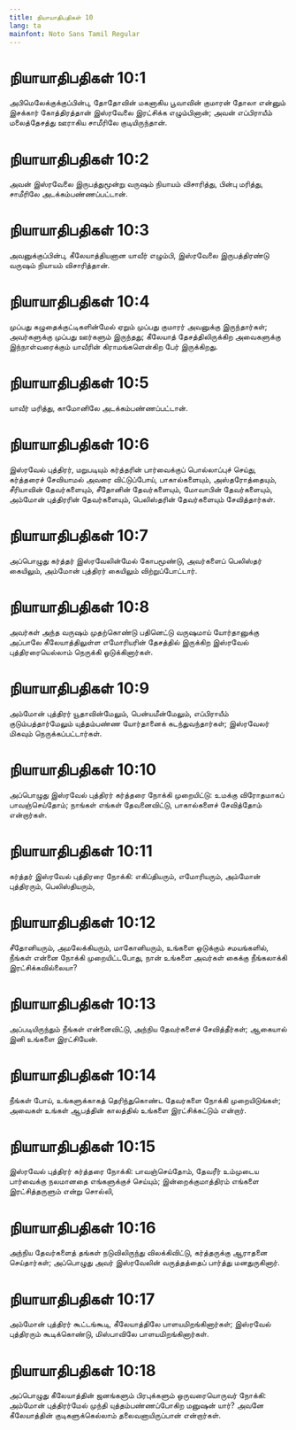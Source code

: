 ```yaml
---
title: நியாயாதிபதிகள் 10
lang: ta
mainfont: Noto Sans Tamil Regular
---
```


# நியாயாதிபதிகள் 10:1

அபிமெலேக்குக்குப்பின்பு, தோதோவின் மகனாகிய பூவாவின் குமாரன் தோலா என்னும் இசக்கார் கோத்திரத்தான் இஸ்ரவேலை இரட்சிக்க எழும்பினான்; அவன் எப்பிராயீம் மலைத்தேசத்து ஊராகிய சாமீரிலே குடியிருந்தான்.

# நியாயாதிபதிகள் 10:2

அவன் இஸ்ரவேலை இருபத்துமூன்று வருஷம் நியாயம் விசாரித்து, பின்பு மரித்து, சாமீரிலே அடக்கம்பண்ணப்பட்டான்.

# நியாயாதிபதிகள் 10:3

அவனுக்குப்பின்பு, கீலேயாத்தியனான யாவீர் எழும்பி, இஸ்ரவேலை இருபத்திரண்டு வருஷம் நியாயம் விசாரித்தான்.

# நியாயாதிபதிகள் 10:4

முப்பது கழுதைக்குட்டிகளின்மேல் ஏறும் முப்பது குமாரர் அவனுக்கு இருந்தார்கள்; அவர்களுக்கு முப்பது ஊர்களும் இருந்தது; கீலேயாத் தேசத்திலிருக்கிற அவைகளுக்கு இந்நாள்வரைக்கும் யாவீரின் கிராமங்களென்கிற பேர் இருக்கிறது.

# நியாயாதிபதிகள் 10:5

யாவீர் மரித்து, காமோனிலே அடக்கம்பண்ணப்பட்டான்.

# நியாயாதிபதிகள் 10:6

இஸ்ரவேல் புத்திரர், மறுபடியும் கர்த்தரின் பார்வைக்குப் பொல்லாப்புச் செய்து, கர்த்தரைச் சேவியாமல் அவரை விட்டுப்போய், பாகால்களையும், அஸ்தரோத்தையும், சீரியாவின் தேவர்களையும், சீதோனின் தேவர்களையும், மோவாபின் தேவர்களையும், அம்மோன் புத்திரரின் தேவர்களையும், பெலிஸ்தரின் தேவர்களையும் சேவித்தார்கள்.

# நியாயாதிபதிகள் 10:7

அப்பொழுது கர்த்தர் இஸ்ரவேலின்மேல் கோபமூண்டு, அவர்களைப் பெலிஸ்தர் கையிலும், அம்மோன் புத்திரர் கையிலும் விற்றுப்போட்டார்.

# நியாயாதிபதிகள் 10:8

அவர்கள் அந்த வருஷம் முதற்கொண்டு பதினெட்டு வருஷமாய் யோர்தானுக்கு அப்பாலே கீலேயாத்திலுள்ள எமோரியரின் தேசத்தில் இருக்கிற இஸ்ரவேல் புத்திரரையெல்லாம் நெருக்கி ஒடுக்கினார்கள்.

# நியாயாதிபதிகள் 10:9

அம்மோன் புத்திரர் யூதாவின்மேலும், பென்யமீன்மேலும், எப்பிராயீம் குடும்பத்தார்மேலும் யுத்தம்பண்ண யோர்தானைக் கடந்துவந்தார்கள்; இஸ்ரவேலர் மிகவும் நெருக்கப்பட்டார்கள்.

# நியாயாதிபதிகள் 10:10

அப்பொழுது இஸ்ரவேல் புத்திரர் கர்த்தரை நோக்கி முறையிட்டு: உமக்கு விரோதமாகப் பாவஞ்செய்தோம்; நாங்கள் எங்கள் தேவனைவிட்டு, பாகால்களைச் சேவித்தோம் என்றார்கள்.

# நியாயாதிபதிகள் 10:11

கர்த்தர் இஸ்ரவேல் புத்திரரை நோக்கி: எகிப்தியரும், எமோரியரும், அம்மோன் புத்திரரும், பெலிஸ்தியரும்,

# நியாயாதிபதிகள் 10:12

சீதோனியரும், அமலேக்கியரும், மாகோனியரும், உங்களை ஒடுக்கும் சமயங்களில், நீங்கள் என்னை நோக்கி முறையிட்டபோது, நான் உங்களை அவர்கள் கைக்கு நீங்கலாக்கி இரட்சிக்கவில்லையா?

# நியாயாதிபதிகள் 10:13

அப்படியிருந்தும் நீங்கள் என்னைவிட்டு, அந்நிய தேவர்களைச் சேவித்தீர்கள்; ஆகையால் இனி உங்களை இரட்சியேன்.

# நியாயாதிபதிகள் 10:14

நீங்கள் போய், உங்களுக்காகத் தெரிந்துகொண்ட தேவர்களை நோக்கி முறையிடுங்கள்; அவைகள் உங்கள் ஆபத்தின் காலத்தில் உங்களை இரட்சிக்கட்டும் என்றார்.

# நியாயாதிபதிகள் 10:15

இஸ்ரவேல் புத்திரர் கர்த்தரை நோக்கி: பாவஞ்செய்தோம், தேவரீர் உம்முடைய பார்வைக்கு நலமானதை எங்களுக்குச் செய்யும்; இன்றைக்குமாத்திரம் எங்களை இரட்சித்தருளும் என்று சொல்லி,

# நியாயாதிபதிகள் 10:16

அந்நிய தேவர்களைத் தங்கள் நடுவிலிருந்து விலக்கிவிட்டு, கர்த்தருக்கு ஆராதனை செய்தார்கள்; அப்பொழுது அவர் இஸ்ரவேலின் வருத்தத்தைப் பார்த்து மனதுருகினார்.

# நியாயாதிபதிகள் 10:17

அம்மோன் புத்திரர் கூட்டங்கூடி, கீலேயாத்திலே பாளயமிறங்கினார்கள்; இஸ்ரவேல் புத்திரரும் கூடிக்கொண்டு, மிஸ்பாவிலே பாளயமிறங்கினார்கள்.

# நியாயாதிபதிகள் 10:18

அப்பொழுது கீலேயாத்தின் ஜனங்களும் பிரபுக்களும் ஒருவரையொருவர் நோக்கி: அம்மோன் புத்திரர்மேல் முந்தி யுத்தம்பண்ணப்போகிற மனுஷன் யார்? அவனே கீலேயாத்தின் குடிகளுக்கெல்லாம் தலைவனாயிருப்பான் என்றார்கள்.

